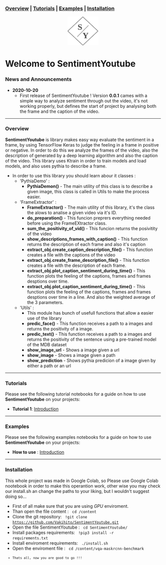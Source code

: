 

### [Overview](#overview) | [Tutorials](#tutorials) | [Examples](#examples)  | [Installation](#installation)

<p align="center">
<img src="https://github.com/Vakihito/SentimentYoutube/blob/main/Logo.png?raw=true" width="100"/>
</p>


# Welcome to SentimentYoutube

### News and Announcements
- **2020-10-20**
    - First release of SentimentYoutube ! Version **0.0.1** cames with a simple way to analyze sentiment through out the video, it's not working properly, but defines the start of project by analysing both the frame and the caption of the video.

----

### Overview
**SentimentYoutube** is library makes easy way evaluate the sentiment in a frame, by using TensorFlow Keras to judge the feeling in a frame in positive or negative. In order to do this we analyze the frames of the video, also the description of generated by a deep learning algorithm and also the caption of the video.
This library uses Ktrain in order to train models and load models, and also uses pythia to describe a frame.

- In order to use this library you should learn abour it classes :
    - 'PythiaDemo'  :
        - **PythiaDemon()** - The main utility of this class is to describe a given image, this class is called in Utils to make the process easier. 
    - 'FrameExtractor' :
        - **FrameExtractor()** - The main utility of this library, it's the class the alows to analise a given video via it's ID.
        - **do_preparation()** - This funcion preprers everything needed before using the FrameEXtractor class. 
        - **sum_the_positivity_of_vid()** - This funcion returns the posivitity of the video
        - **show_descriptions_frames_with_caption()** - This function returns the description of each frame and also it's caption
        - **extract_obj.create_caption_description_file()** - This function creates a file with the captions of the video 
        - **extract_obj.create_frame_description_file()** - This function creates a file with the description of each frame. 
        - **extract_obj.plot_caption_sentiment_during_time()** - This function plots the feeling of the captions, frames and frames desptions over time.
        - **extract_obj.plot_caption_sentiment_during_time()** - This function plots the feeling of the captions, frames and frames desptions over time in a line. And also the weighted average of the 3 parameters.
    - 'Utils' :
        - This module has bunch of usefull functions that allow a easier use of the library
        - **predic_face()** - This function receives a path to a images and returns the positivity of a image.
        - **predic_text()** - This function receives a path to a images and returns the positivity of the sentence using a pre-trained model of the MDB dataset
        - **show_image_url** - Shows a image given a url
        - **show_image** - Shows a image given a path
        - **show_prediction** - Shows pythia predicion of a image given by either a path or an url

---

### Tutorials
Please see the following tutorial notebooks for a guide on how to use **SentimentYoutube** on your projects:
    
- **Tutorial 1**: [Introduction](https://colab.research.google.com/drive/1fZRv3pJA1Ie4H18zQugmAkDZdZ1usoHv?authuser=1#scrollTo=U4CASaopTpK-)

---
### Examples
Please see the following examples notebooks for a guide on how to use **SentimentYoutube** on your projects:
    
- **How to use** : [Introduction](https://colab.research.google.com/drive/1fZRv3pJA1Ie4H18zQugmAkDZdZ1usoHv?authuser=1#scrollTo=U4CASaopTpK-)

---

### Installation
This whole project was made in Google Colab, so Please use Google Colab nootebook in order to make this operantion work, other wise you may check our install.sh an change the paths to your liking, but I wouldn't suggest doing so...
- First of all make sure that you are using *GPU* enviroment.
- Than open the file content : <code> cd /content </code>
- Clone the git repository: <code> !git clone https://github.com/Vakihito/SentimentYoutube.git </code> 
- Open the file SentimentYoutube : <code> cd SentimentYoutube/ </code> 
- Install packages requirements: <code> !pip3 install -r requirements.txt </code> 
- Install enviroment requirements: <code> ./install.sh </code> 
- Open the enviroment file : <code> cd /content/vqa-maskrcnn-benchmark <code>
- Thats all, now you are good to go !!!
